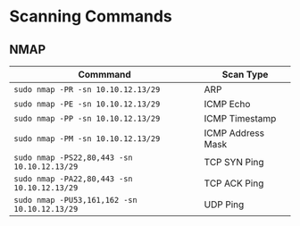 # Scanning Commands
## NMAP
| Commmand | Scan Type|
|----------|----------|
|`sudo nmap -PR -sn 10.10.12.13/29`| ARP|
|`sudo nmap -PE -sn 10.10.12.13/29`| ICMP Echo|
|`sudo nmap -PP -sn 10.10.12.13/29`| ICMP Timestamp|
|`sudo nmap -PM -sn 10.10.12.13/29`| ICMP Address Mask|
|`sudo nmap -PS22,80,443 -sn 10.10.12.13/29`| TCP SYN Ping|
|`sudo nmap -PA22,80,443 -sn 10.10.12.13/29`| TCP ACK Ping|
|`sudo nmap -PU53,161,162 -sn 10.10.12.13/29`| UDP Ping|
